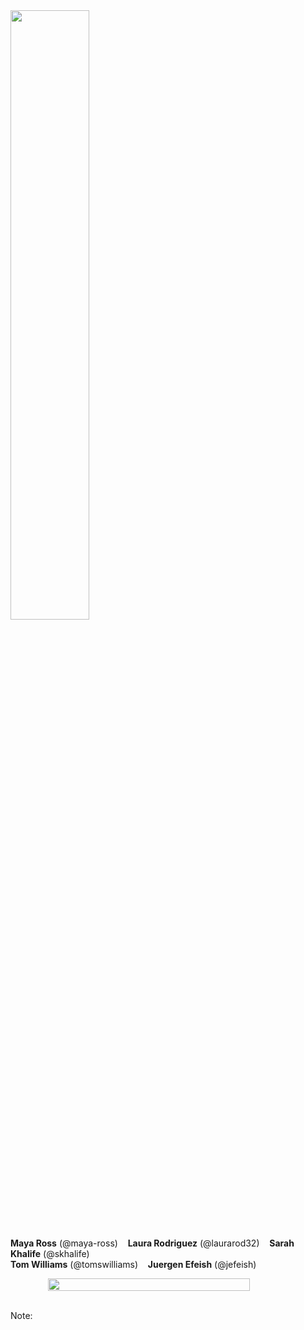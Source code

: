 <img width="50%" src="/slides/ai-finance-summit-2025/re-work.png">

**Maya Ross** (@maya-ross)&nbsp;&nbsp;&nbsp; **Laura Rodriguez** (@laurarod32)&nbsp;&nbsp;&nbsp; **Sarah Khalife** (@skhalife)&nbsp;&nbsp;&nbsp; <br>**Tom Williams** (@tomswilliams)&nbsp;&nbsp;&nbsp; **Juergen Efeish** (@jefeish)
<div style="display: flex; align-items: center; justify-content: center;">
<img width="80%" style="margin-left: 20px" src="/slides/ai-finance-summit-2025/ai-summit2025.png">
</div>
<br>

<!-- Add some speaker notes -->
Note: 
